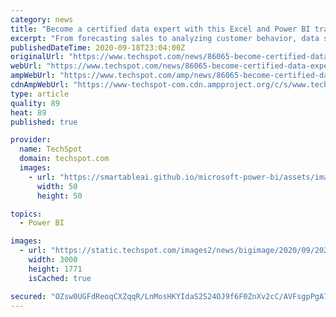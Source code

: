 ```yaml
---
category: news
title: "Become a certified data expert with this Excel and Power BI training, currently 97% off"
excerpt: "From forecasting sales to analyzing customer behavior, data skills are more valuable than ever. If you want to impress recruiters, the 2020 Master Microsoft Excel &"
publishedDateTime: 2020-09-18T23:04:00Z
originalUrl: "https://www.techspot.com/news/86065-become-certified-data-expert-excel-power-bi-training.html"
webUrl: "https://www.techspot.com/news/86065-become-certified-data-expert-excel-power-bi-training.html"
ampWebUrl: "https://www.techspot.com/amp/news/86065-become-certified-data-expert-excel-power-bi-training.html"
cdnAmpWebUrl: "https://www-techspot-com.cdn.ampproject.org/c/s/www.techspot.com/amp/news/86065-become-certified-data-expert-excel-power-bi-training.html"
type: article
quality: 89
heat: 89
published: true

provider:
  name: TechSpot
  domain: techspot.com
  images:
    - url: "https://smartableai.github.io/microsoft-power-bi/assets/images/organizations/techspot.com-50x50.jpg"
      width: 50
      height: 50

topics:
  - Power BI

images:
  - url: "https://static.techspot.com/images2/news/bigimage/2020/09/2020-09-18-image-3.png"
    width: 3000
    height: 1771
    isCached: true

secured: "OZsw0UGFdReoqCXZqqR/LnMosHKYIdaS2S24OJ9f6F0ZnXv2cC/AVFsgpPgA7h9a80bpeOucBccqPoEqIDshyVaytlnNmMbc0stdBipYI9EPoFZPFKV+2qUazG4xJy85zBJcHGu+LpLD7rGtGd4PeigsLl+OS9DCb0D70g8X9ATCWowBAnHGRHrr5ukGqX2Ctt0WRS6XGIk0c86RUnnqoq2KIIlIwUWoVLgbqs7Nw7ZRq8i1f8Fx5nAR5hXs5N9fqOW5b8VXPC6jrrqVHUoAE22wSTgKB0Etj3TtUeABsc1kbsUkqjhFQuoHCNw+BxpKyWofhPCeAU8kQyBBF27bRJ6bfb9+GM1QB8KVK+/cme0=;F32C3MufEU8fUhStImhO7w=="
---
```


